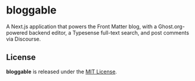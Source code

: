 # bloggable

A Next.js application that powers the Front Matter blog, with a Ghost.org-powered backend editor, a Typesense full-text search, and post comments via Discourse.


## License

**bloggable** is released under the [MIT License](https://github.com/front-matter/bloggable/blob/master/LICENSE.md).
